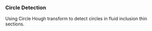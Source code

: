 ### Circle Detection

Using Circle Hough transform to detect circles in fluid inclusion thin sections.
